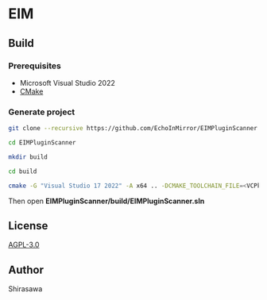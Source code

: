 # EIM

## Build

### Prerequisites

- Microsoft Visual Studio 2022
- [CMake](https://cmake.org/)

### Generate project

```bash
git clone --recursive https://github.com/EchoInMirror/EIMPluginScanner.git

cd EIMPluginScanner

mkdir build

cd build

cmake -G "Visual Studio 17 2022" -A x64 .. -DCMAKE_TOOLCHAIN_FILE=<VCPkg install location>/scripts/buildsystems/vcpkg.cmake
```

Then open **EIMPluginScanner/build/EIMPluginScanner.sln**

## License

[AGPL-3.0](./LICENSE)

## Author

Shirasawa
